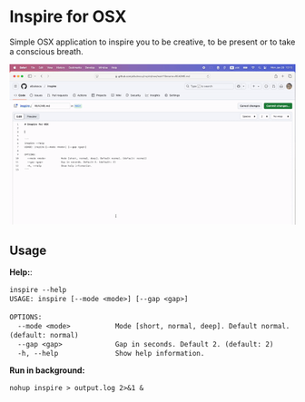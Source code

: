 # Inspire for OSX

Simple OSX application to inspire you to be creative, to be present or to take a conscious breath.

![Inspire](inspire.gif)


## Usage

**Help:**:

```
inspire --help
USAGE: inspire [--mode <mode>] [--gap <gap>]

OPTIONS:
  --mode <mode>           Mode [short, normal, deep]. Default normal. (default: normal)
  --gap <gap>             Gap in seconds. Default 2. (default: 2)
  -h, --help              Show help information.
```

**Run in background:**

```
nohup inspire > output.log 2>&1 &
```
